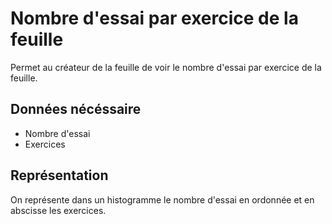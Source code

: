 # Nombre d'essai par exercice de la feuille

Permet au créateur de la feuille de voir le nombre d'essai par exercice de la feuille.

## Données nécéssaire

* Nombre d'essai
* Exercices

## Représentation

On représente dans un histogramme le nombre d'essai en ordonnée et en abscisse les exercices.
<!--- 
Author : Jordan
Validator :
-->